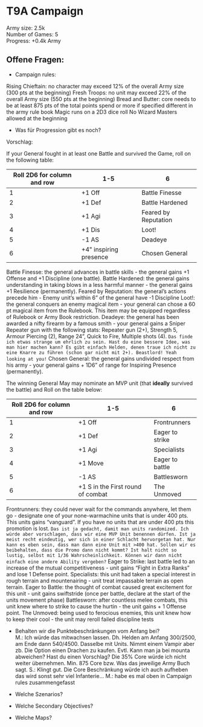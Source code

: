 # T9A Campaign
Army size: 2.5k  
Number of Games: 5  
Progress: +0.4k Army  

## Offene Fragen:
 - Campaign rules:

Rising Chieftain: no character may exceed 12% of the overall Army size (300 pts at the beginning)
Fresh Troops: no unit may exceed 22% of the overall Army size (550 pts at the beginning)
Bread and Butter: core needs to be at least 875 pts of the total points spend or more if specified different in the army rule book
Magic runs on a 2D3 dice roll
No Wizard Masters allowed at the beginning

 - Was für Progression gibt es noch?  

Vorschlag:

If your General fought in at least one Battle and survived the Game, roll on the following table:

| Roll 2D6 for column and row | 1-5 | 6 |
| --- | --- | --- |
| 1   | +1 Off       | Battle Finesse |
| 2   | +1 Def       | Battle Hardened |
| 3  | +1 Agi       | Feared by Reputation
| 4   | +1 Dis       | Loot! |
| 5  | -1 AS       | Deadeye |
| 6 |   +4" inspiring presence    | Chosen General |

Battle Finesse: the general advances in battle skills - the general gains +1 Offense and +1 Discipline (one battle).
Battle Hardened: the general gains understanding in taking blows in a less harmful manner - the general gains +1 Resilience (permanently).
Feared by Reputation: the general’s actions precede him - Enemy unit’s within 6” of the general have -1 Discipline
Loot!: the general conquers an enemy magical item - your general can chose a 60 pt magical item from the Rulebook. This item may be equipped regardless of Rulebook or Army Book restriction.
Deadeye: the general has been awarded a nifty firearm by a famous smith - your general gains a Sniper Repeater gun with the following stats: Repeater gun (2+), Strength 5, Armour Piercing (2), Range 24”, Quick to Fire, Multiple shots (4).
`Das finde ich etwas strange um ehrlich zu sein. Hast du eine bessere Idee, was man hier machen kann? Es gibt einfach Helden, denen traue ich nicht zu eine Knarre zu führen (schon gar nicht mit 2+). Beastlord! Yeah looking at you!`
Chosen General: the general gains undivided respect from his army - your general gains + 1D6” of range for Inspiring Presence (permanently). 

The winning General May may nominate an MVP unit (that **ideally** survived the battle) and Roll on the table below:

| Roll 2D6 for column and row | 1-5 | 6 |
| --- | --- | --- |
| 1   | +1 Off       | Frontrunners |
| 2   | +1 Def       | Eager to strike |
| 3  | +1 Agi       | Specialists |
| 4   | +1 Move       | Eager to battle |
| 5  | -1 AS       | Battlesworn |
| 6 |   +1 S in the First round of combat    | The Unmoved |

Frontrunners: they could never wait for the commands anywhere, let them go - designate one of your none-warmachine units that is under 400 pts. This units gains “vanguard”. If you have no units that are under 400 pts this promotion is lost. 
`Das ist ja gedacht, damit man units randomized. Ich würde aber vorschlagen, dass wir eine MVP Unit benennen dürfen. Ist ja meist recht eindeutig, wer sich in einer Schlacht hervorgetan hat. Nur kann es eben sein, dass man dann eine Unit mit >400 hat. Sollen wir es beibehalten, dass die Promo dann nicht kommt? Ist halt nicht so lustig, selbst mit 1/36 Wahrscheinlichkeit. Können wir dann nicht einfach eine andere Ability vergeben?`
Eager to Strike: last battle led to an increase of the mutual competitiveness - unit gains “Fight in Extra Ranks” and lose 1 Defense point.
Specialists: this unit had taken a special interest in rough terrain and mountenairing - unit treat impassable terrain as open terrain.
Eager to Battle: the thought of combat caused great excitement for this unit - unit gains swiftstride (once per battle, declare at the start of the units movement phase)
Battlesworn: after countless melee combats, this unit knew where to strike to cause the hurtin - the unit gains + 1 Offense point. 
The Unmoved: being used to ferocious enemies, this unit knew how to keep their cool - the unit may reroll failed discipline tests

 - Behalten wir die Punktebeschränkungen vom Anfang bei?  
 M.: Ich würde das mitwachsen lassen. Dh. Helden am Anfang 300/2500, am Ende dann 540/4500. Dasselbe mit Units. Nimmt einem Vampir aber zb. Die Option einen Drachen zu kaufen. Evtl. Kann man ja bei mounta abweichen? Hast du einen Vorschlag? Die 35% Core würde ich nicht weiter übernehmen. Min. 875 Core bzw. Was das jeweilige Army Buch sagt.
 S.: Klingt gut. Die Core Beschränkung würde ich auch aufheben das wird sonst sehr viel Infanterie... 
 M.: habe es mal oben in Campaign rules zusammengefasst

- Welche Szenarios? 
 - Welche Secondary Objectives?
 - Welche Maps? 

